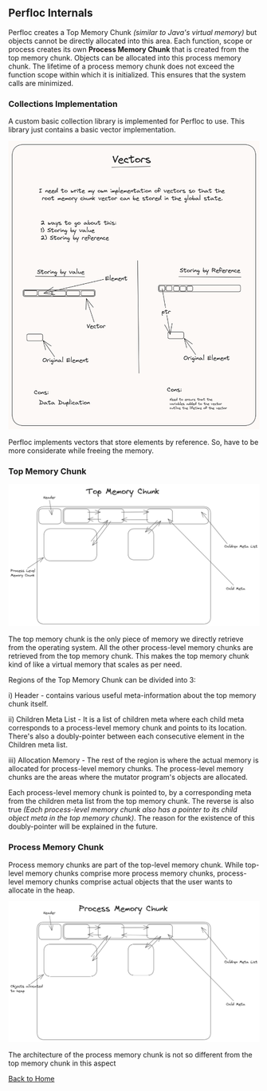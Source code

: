 ## Perfloc Internals

Perfloc creates a Top Memory Chunk *(similar to Java's virtual memory)* but objects cannot be directly allocated into this area. Each function, scope or process creates its own **Process Memory Chunk** that is created from the top memory chunk. Objects can be allocated into this process memory chunk. The lifetime of a process memory chunk does not exceed the function scope within which it is initialized. This ensures that the system calls are minimized.


### Collections Implementation

A custom basic collection library is implemented for Perfloc to use. This library just contains a basic vector implementation. 

![Vector Impl](./collections/static/images/vector.png)

Perfloc implements vectors that store elements by reference. So, have to be more considerate while freeing the memory.


### Top Memory Chunk

![Top Memory Chunk Architecture](./memorychunk/static/images/top-memory-chunk.png)

The top memory chunk is the only piece of memory we directly retrieve from the operating system. All the other process-level memory chunks are retrieved from the top memory chunk. This makes the top memory chunk kind of like a virtual memory that scales as per need.

Regions of the Top Memory Chunk can be divided into 3:

i) Header - contains various useful meta-information about the top memory chunk itself.

ii) Children Meta List - It is a list of children meta where each child meta corresponds to a process-level memory chunk and points to its location. There's also a doubly-pointer between each consecutive element in the Children meta list.

iii) Allocation Memory -  The rest of the region is where the actual memory is allocated for process-level memory chunks. The process-level memory chunks are the areas where the mutator program's objects are allocated.


Each process-level memory chunk is pointed to, by a corresponding meta from the children meta list from the top memory chunk. The reverse is also true *(Each process-level memory chunk also has a pointer to its child object meta in the top memory chunk)*. The reason for the existence of this doubly-pointer will be explained in the future.


### Process Memory Chunk

Process memory chunks are part of the top-level memory chunk. While top-level memory chunks comprise more process memory chunks, process-level memory chunks comprise actual objects that the user wants to allocate in the heap.

![Process Memory Chunk](./memorychunk/static/images/process-memory-chunk.png)

The architecture of the process memory chunk is not so different from the top memory chunk in this aspect

[Back to Home](../readme.md)